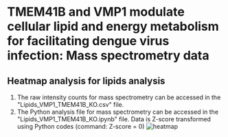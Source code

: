 # TMEM41B and VMP1 modulate cellular lipid and energy metabolism for facilitating dengue virus infection: Mass spectrometry data
## Heatmap analysis for lipids analysis
1. The raw intensity counts for mass spectrometry can be accessed in the "Lipids_VMP1_TMEM41B_KO.csv" file.
2. The Python analysis file for mass spectrometry can be accessed in the "Lipids_VMP1_TMEM41B_KO.ipynb" file. Data is Z-score transformed using Python codes (command: Z-score = 0)
![heatmap](https://user-images.githubusercontent.com/91276553/166645056-109c39a7-36a2-4d3a-a6e9-52dc4020745e.png)
